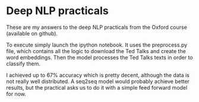 # Deep NLP practicals

These are my answers to the deep NLP practicals from the Oxford course (available on github).

To execute simply launch the ipython notebook. It uses the preprocess.py file, which contains all the logic to download the Ted Talks and create the word embeddings. Then the model processes the Ted Talks texts in order to classify them.

I achieved up to 67% accuracy which is pretty decent, although the data is not really well distributed. A seq2seq model would probably achieve better results, but the practical asks us to do it with a simple feed forward model for now.
